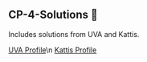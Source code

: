 ## CP-4-Solutions 🔑

Includes solutions from UVA and Kattis.

[UVA Profile](https://uhunt.onlinejudge.org/id/1151467)\n
[Kattis Profile](https://open.kattis.com/users/rakesh-naidu)
